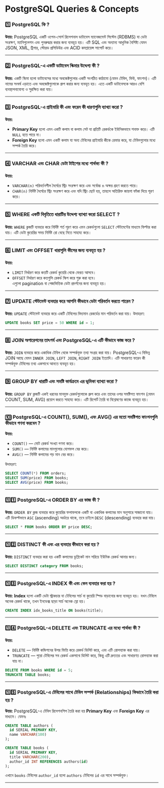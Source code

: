 
# PostgreSQL Queries & Concepts

### 1️⃣ **PostgreSQL কি ?**  
**উত্তর:** PostgreSQL একটি ওপেন-সোর্স রিলেশনাল ডাটাবেস ম্যানেজমেন্ট সিস্টেম (RDBMS) যা ডেটা সংরক্ষণ, ম্যানিপুলেশন এবং পুনরুদ্ধার করার জন্য ব্যবহৃত হয়। এটি SQL এবং অন্যান্য আধুনিক বৈশিষ্ট্য যেমন JSON, XML, ট্রিগার, স্টোরড প্রসিডিউর এবং ACID কমপ্লায়েন্স সাপোর্ট করে।

---

### 2️⃣ **PostgreSQL-এ একটি ডাটাবেস স্কিমার উদ্দেশ্য কী ?**  
**উত্তর:** একটি স্কিমা হলো ডাটাবেসের মধ্যে অবজেক্টগুলোর একটি সংগঠিত কাঠামো (যেমন টেবিল, ভিউ, ফাংশন)। এটি নামের সংঘর্ষ এড়াতে এবং অবজেক্টগুলোকে গ্রুপ করার জন্য ব্যবহৃত হয়। এতে একটি ডাটাবেসকে আরও বেশি ব্যবস্থাপনাযোগ্য ও সুরক্ষিত করা যায়।

---

### 3️⃣ **PostgreSQL-এ প্রাইমারি কী এবং ফরেন কী ধারণাগুলি ব্যাখ্যা করো ?**  
**উত্তর:**  
- **Primary Key** হলো এমন একটি কলাম বা কলাম সেট যা প্রতিটি রেকর্ডকে ইউনিকভাবে শনাক্ত করে। এটি `NULL` হতে পারে না।  
- **Foreign Key** হলো এমন একটি কলাম যা অন্য টেবিলের প্রাইমারি কীকে রেফার করে, যা টেবিলগুলোর মধ্যে সম্পর্ক তৈরি করে।

---

### 4️⃣ **VARCHAR এবং CHAR ডেটা টাইপের মধ্যে পার্থক্য কী ?**  
**উত্তর:**  
- `VARCHAR(n)` পরিবর্তনশীল দৈর্ঘ্যের স্ট্রিং সংরক্ষণ করে এবং সর্বোচ্চ `n` অক্ষর গ্রহণ করতে পারে।  
- `CHAR(n)` নির্দিষ্ট দৈর্ঘ্যের স্ট্রিং সংরক্ষণ করে এবং যদি স্ট্রিং ছোট হয়, তাহলে অতিরিক্ত জায়গা ফাঁকা দিয়ে পূরণ করে।

---

### 5️⃣ **WHERE একটি বিবৃতিতে ধারাটির উদ্দেশ্য ব্যাখ্যা করো SELECT ?**  
**উত্তর:** `WHERE` ক্লজটি ব্যবহার করে নির্দিষ্ট শর্ত পূরণ করে এমন রেকর্ডগুলো `SELECT` স্টেটমেন্টের মাধ্যমে ফিল্টার করা যায়। এটি ডেটা কুয়েরির সময় নির্দিষ্ট রো বেছে নিতে সাহায্য করে।

---

### 6️⃣ **LIMIT এবং OFFSET ধারাগুলি কীসের জন্য ব্যবহৃত হয় ?**  
**উত্তর:**  
- `LIMIT` নির্ধারণ করে কতটি রেকর্ড কুয়েরি থেকে ফেরত আসবে।  
- `OFFSET` নির্ধারণ করে কতগুলি রেকর্ড স্কিপ করে শুরু করা হবে।  
এগুলো pagination বা পেজভিত্তিক ডেটা প্রদর্শনের জন্য ব্যবহৃত হয়।

---

### 7️⃣ **UPDATE স্টেটমেন্ট ব্যবহার করে আপনি কীভাবে ডেটা পরিবর্তন করতে পারেন ?**  
**উত্তর:** `UPDATE` স্টেটমেন্ট ব্যবহার করে একটি টেবিলের বিদ্যমান রেকর্ডের মান পরিবর্তন করা যায়। উদাহরণ:  
```sql
UPDATE books SET price = 50 WHERE id = 1;
```

---

### 8️⃣ **JOIN অপারেশনের তাৎপর্য এবং PostgreSQL-এ এটি কীভাবে কাজ করে ?**  
**উত্তর:** `JOIN` ব্যবহার করে একাধিক টেবিল থেকে সম্পর্কযুক্ত তথ্য সংগ্রহ করা যায়। PostgreSQL-এ বিভিন্ন JOIN আছে যেমন `INNER JOIN`, `LEFT JOIN`, `RIGHT JOIN` ইত্যাদি। এটি সাধারণত ফরেন কী সম্পর্কযুক্ত টেবিলের তথ্য একসাথে আনতে ব্যবহৃত হয়।

---

### 9️⃣ **GROUP BY ধারাটি এবং সমষ্টি কার্যক্রমে এর ভূমিকা ব্যাখ্যা করো ?**  
**উত্তর:** `GROUP BY` ক্লজটি একই ধরনের মানযুক্ত রেকর্ডগুলোকে গ্রুপ করে এবং তাদের ওপর সমষ্টিগত ফাংশন (যেমন COUNT, SUM, AVG) প্রয়োগ করতে সাহায্য করে। এটি রিপোর্ট তৈরি বা বিশ্লেষণের কাজে ব্যবহৃত হয়।

---

### 🔟 **PostgreSQL-এ COUNT(), SUM(), এবং AVG() এর মতো সমষ্টিগত ফাংশনগুলি কীভাবে গণনা করবেন ?**  
**উত্তর:**  
- `COUNT()` — মোট রেকর্ড সংখ্যা গণনা করে।  
- `SUM()` — নির্দিষ্ট কলামের মানগুলোর যোগফল বের করে।  
- `AVG()` — নির্দিষ্ট কলামের গড় মান বের করে।
  
উদাহরণ:

```sql
SELECT COUNT(*) FROM orders;
SELECT SUM(price) FROM books;
SELECT AVG(price) FROM books;
```

---

### 1️⃣1️⃣ **PostgreSQL-এ ORDER BY এর কাজ কী ?**

**উত্তর:**
`ORDER BY` ক্লজ ব্যবহার করে কুয়েরির ফলাফলকে একটি বা একাধিক কলামের মান অনুসারে সাজানো যায়। এটি ডিফল্টভাবে `ASC` (ascending) অর্ডারে থাকে, তবে চাইলে `DESC` (descending) ব্যবহার করা যায়।

```sql
SELECT * FROM books ORDER BY price DESC;
```

---

### 1️⃣2️⃣ **DISTINCT কী এবং এর ব্যবহার কীভাবে করা হয় ?**

**উত্তর:**
`DISTINCT` ব্যবহার করা হয় একটি কলামের ডুপ্লিকেট মান সরিয়ে ইউনিক রেকর্ড আনার জন্য।

```sql
SELECT DISTINCT category FROM books;
```

---

### 1️⃣3️⃣ **PostgreSQL-এ INDEX কী এবং কেন ব্যবহার করা হয় ?**

**উত্তর:**
**Index** হলো একটি ডেটা স্ট্রাকচার যা টেবিলের সার্চ বা কুয়েরি স্পিড বাড়ানোর জন্য ব্যবহৃত হয়। যখন টেবিলে অনেক রেকর্ড থাকে, তখন ইনডেক্স ছাড়া সার্চ অনেক স্লো হয়।

```sql
CREATE INDEX idx_books_title ON books(title);
```

---

### 1️⃣4️⃣ **PostgreSQL-এ DELETE এবং TRUNCATE এর মধ্যে পার্থক্য কী ?**

**উত্তর:**

* `DELETE` — নির্দিষ্ট কন্ডিশনের উপর ভিত্তি করে রেকর্ড ডিলিট করে, এবং এটি রোলব্যাক করা যায়।
* `TRUNCATE` — পুরো টেবিলের সব রেকর্ড একসাথে ডিলিট করে, কিন্তু এটি দ্রুততর এবং সাধারণত রোলব্যাক করা যায় না।

```sql
DELETE FROM books WHERE id = 5;
TRUNCATE TABLE books;
```

---

### 1️⃣5️⃣ **PostgreSQL-এ টেবিলের সাথে টেবিল সম্পর্ক (Relationships) কিভাবে তৈরি করা হয় ?**

**উত্তর:**
PostgreSQL-এ টেবিল রিলেশনশিপ তৈরি করা হয় **Primary Key** এবং **Foreign Key** এর মাধ্যমে। যেমনঃ

```sql
CREATE TABLE authors (
  id SERIAL PRIMARY KEY,
  name VARCHAR(100)
);

CREATE TABLE books (
  id SERIAL PRIMARY KEY,
  title VARCHAR(200),
  author_id INT REFERENCES authors(id)
);
```

এখানে `books` টেবিলের `author_id` হলো `authors` টেবিলের `id` এর সাথে সম্পর্কযুক্ত।

---
